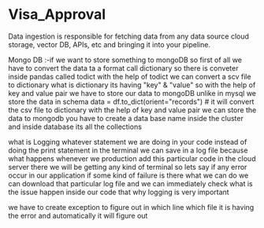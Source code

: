 # Visa_Approval

Data ingestion is responsible for fetching data from any data source cloud storage, vector DB, APIs, etc and bringing it into your pipeline.

Mongo DB :-if we want to store something to mongoDB so first of all we have to convert the data ta a format call dictionary so there is conveter inside pandas called todict with the help of todict we can convert a scv file to dictionary what is dictionary its having "key" & "value" so with the help of key and value pair we have to store our data to mongoDB unlike in mysql we store the data in schema
data = df.to_dict(orient="records") # it will convert the csv file to dictionary with the help of key and value pair we can store the data to mongodb 
you have to create a data base name inside the cluster and inside database its all the collections

what is Logging whatever statement we are doing in your code  instead of doing the print statement in the terminal we can save in a log file because what happens whenever we production add this particular code in the cloud server there we will be getting any kind of terminal so lets say if any error occur in our application if some kind of failure is there what we can do we can download that particular log file and we can immediately check what is the issue happen inside our code that why logging is very important 

we have to create exception to figure out in which line which file it is having the error and automatically it will figure out 